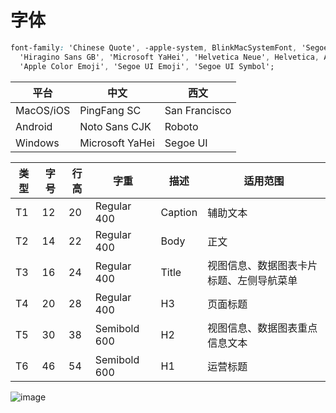 # 字体

```css
font-family: 'Chinese Quote', -apple-system, BlinkMacSystemFont, 'Segoe UI', 'PingFang SC',
  'Hiragino Sans GB', 'Microsoft YaHei', 'Helvetica Neue', Helvetica, Arial, sans-serif,
  'Apple Color Emoji', 'Segoe UI Emoji', 'Segoe UI Symbol';
```

| **平台**  | **中文**        | **西文**      |
| --------- | --------------- | ------------- |
| MacOS/iOS | PingFang SC     | San Francisco |
| Android   | Noto Sans CJK   | Roboto        |
| Windows   | Microsoft YaHei | Segoe UI      |

| 类型 | 字号 | 行高 | 字重         | 描述    | 适用范围                                 |
| ---- | ---- | ---- | ------------ | ------- | ---------------------------------------- |
| T1   | 12   | 20   | Regular 400  | Caption | 辅助文本                                 |
| T2   | 14   | 22   | Regular 400  | Body    | 正文                                     |
| T3   | 16   | 24   | Regular 400  | Title   | 视图信息、数据图表卡片标题、左侧导航菜单 |
| T4   | 20   | 28   | Regular 400  | H3      | 页面标题                                 |
| T5   | 30   | 38   | Semibold 600 | H2      | 视图信息、数据图表重点信息文本           |
| T6   | 46   | 54   | Semibold 600 | H1      | 运营标题                                 |

![image](https://user-images.githubusercontent.com/5803001/48979121-36160f00-f0f1-11e8-81a1-fd7c299cc39b.png)
